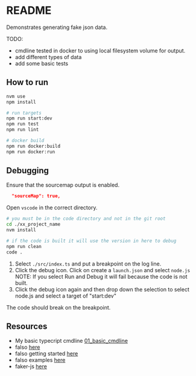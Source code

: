 # README

Demonstrates generating fake json data.  

TODO:

* cmdline tested in docker to using local filesystem volume for output.
* add different types of data
* add some basic tests

## How to run

```sh
nvm use
npm install

# run targets
npm run start:dev
npm run test
npm run lint

# docker build
npm run docker:build
npm run docker:run
```

## Debugging

Ensure that the sourcemap output is enabled.  

```json
  "sourceMap": true,  
```

Open `vscode` in the correct directory.  

```sh
# you must be in the code directory and not in the git root
cd ./xx_project_name
nvm install

# if the code is built it will use the version in here to debug
npm run clean
code .
```

1. Select `./src/index.ts` and put a breakpoint on the log line.  
2. Click the debug icon. Click on create a `launch.json` and select `node.js` NOTE: If you select Run and Debug it will fail because the code is not built.  
3. Click the debug icon again and then drop down the selection to select node.js and select a target of "start:dev"

The code should break on the breakpoint.  

## Resources

* My basic typecript cmdline [01_basic_cmdline](https://github.com/chrisguest75/typescript_examples/tree/master/01_basic_cmdline)
* falso [here](https://netbasal.com/generate-fake-data-in-the-browser-and-node-js-using-falso-3998d2bcbaaf)
* falso getting started [here](https://ngneat.github.io/falso/docs/getting-started/)
* falso examples [here](https://ngneat.github.io/falso/docs/general/#randboolean)
* faker-js [here](https://github.com/faker-js/faker)
